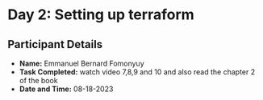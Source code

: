 # Day 2: Setting up terraform 

## Participant Details
- **Name:** Emmanuel Bernard Fomonyuy
- **Task Completed:** watch video 7,8,9 and 10 and also read the chapter 2 of the book
- **Date and Time:** 08-18-2023
